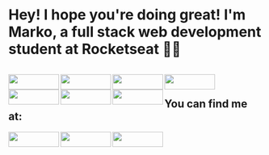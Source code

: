 <h1  align="left">Hey! I hope you're doing great! I'm Marko, a full stack web development student at Rocketseat 👋🏻</h1>

<div>
  <img
    align="left"
    src="https://github-readme-stats.vercel.app/api?username=mkclimako&show_icons=true&bg_color=30,db5270,734f95,1547a7&title_color=fff&text_color=fff&icon_color=fff&hide_border=true&count_private=true&include_all_commits=true"
    alt=""
  />
  <img 
    src="https://github-readme-stats.vercel.app/api/top-langs/?username=mkclimako&show_icons=true&bg_color=30,db5270,734f95,1547a7&title_color=fff&text_color=fff&hide_border=true&langs_count=8"
    alt=""
  />
</div>

<div>
  
  <img align="left" width="100"  height="30"
    src="https://img.shields.io/badge/HTML5-E34F26?style=for-the-badge&logo=html5&logoColor=white"
    alt=""
  />

  <img align="left" width="100"  height="30"
    src="https://img.shields.io/badge/CSS3-1572B6?style=for-the-badge&logo=css3&logoColor=white"
    alt=""
  />
  <img align="left" width="100"  height="30"
  src="https://img.shields.io/badge/JavaScript-F7DF1E?style=for-the-badge&logo=javascript&logoColor=black"
  alt=""
/>
  <img align="left" width="100" height="30"
  src="https://img.shields.io/badge/React-20232A?style=for-the-badge&logo=react&logoColor=61DAFB"
  alt=""
/>
    <img align="left" width="100" height="30"
    src="https://img.shields.io/badge/Node.js-43853D?style=for-the-badge&logo=node.js&logoColor=white"
    alt=""
  />
   <img align="left" width="100" height="30"
    src="https://img.shields.io/badge/Figma-F24E1E?style=for-the-badge&logo=figma&logoColor=white"
    alt=""
  />
  <img
    align="left"
    width="100"
    height="30"
    src="https://img.shields.io/badge/Linux-FCC624?style=for-the-badge&logo=linux&logoColor=black"
    alt=""
  />

</div>
<br>
<div>
   <h2 >You can find me at:</h2>
  <a href="https://www.linkedin.com/in/markoclimako/" target="_blank">
    <img
    align="left"
    width="100"
    height="30"
      src="https://img.shields.io/badge/LinkedIn-0077B5?style=for-the-badge&logo=linkedin&logoColor=white"
      alt=""
    />
  </a>

  <a href="https://discord.com/channels/@MarkoClimako#1197" target="_blank">
    <img
    align="left"
    width="100"
    height="30"
      src="https://img.shields.io/badge/Discord-7289DA?style=for-the-badge&logo=discord&logoColor=white"
      alt=""
    />
  </a>

  <a href="mailto:mkclimako@gmail.com">
    <img
    align="left"
    width="100"
    height="30"
      src="https://img.shields.io/badge/Gmail-D14836?style=for-the-badge&logo=gmail&logoColor=white"
      alt=""
    />
  </a>
</div>
